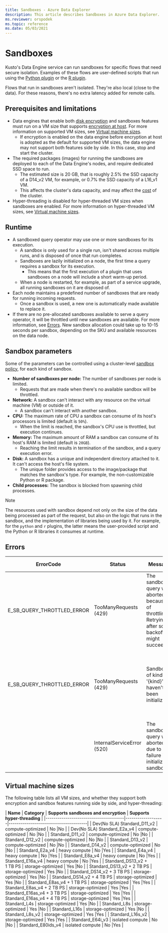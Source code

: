 ```yaml
---
title: Sandboxes - Azure Data Explorer
description: This article describes Sandboxes in Azure Data Explorer.
ms.reviewer: orspodek
ms.topic: reference
ms.date: 05/03/2021
---
```

# Sandboxes

Kusto's Data Engine service can run sandboxes for specific flows that need secure isolation.
Examples of these flows are user-defined scripts that run using the [Python plugin](../query/pythonplugin.md) or the [R plugin](../query/rplugin.md).

Flows that run in sandboxes aren't isolated. They're also local (close to the data). For these reasons, there's no extra latency added for remote calls.

## Prerequisites and limitations

* Data engines that enable both [disk encryption](../../security.md#data-protection) and sandboxes features must run on a VM size that supports [encryption at host](/azure/virtual-machines/disk-encryption#encryption-at-host---end-to-end-encryption-for-your-vm-data). For more information on supported VM sizes, see [Virtual machine sizes](#virtual-machine-sizes).
  * If encryption is enabled on the data engine before encryption at host is adopted as the default for supported VM sizes, the data engine may not support both features side by side. In this case, stop and start the cluster.
* The required packages (images) for running the sandboxes are deployed to each of the Data Engine's nodes, and require dedicated SSD space to run.
  * The estimated size is 20 GB, that is roughly 2.5% the SSD capacity of a D14_v2 VM, for example, or 0.7% the SSD capacity of a L16_v1 VM.
  * This affects the cluster's data capacity, and may affect the [cost](https://azure.microsoft.com/pricing/details/data-explorer) of the cluster.
* Hyper-threading is disabled for hyper-threaded VM sizes when sandboxes are enabled. For more information on hyper-threaded VM sizes, see [Virtual machine sizes](#virtual-machine-sizes).

## Runtime

* A sandboxed query operator may use one or more sandboxes for its execution.
  * A sandbox is only used for a single run, isn't shared across multiple runs, and is disposed of once that run completes.
  * Sandboxes are lazily initialized on a node, the first time a query requires a sandbox for its execution.
    * This means that the first execution of a plugin that uses sandboxes on a node will include a short warm-up period.
  * When a node is restarted, for example, as part of a service upgrade, all running sandboxes on it are disposed of.
* Each node maintains a predefined number of sandboxes that are ready for running incoming requests.
  * Once a sandbox is used, a new one is automatically made available to replace it.
* If there are no pre-allocated sandboxes available to serve a query operator, it will be throttled until new sandboxes are available. For more information, see [Errors](#errors). New sandbox allocation could take up to 10-15 seconds per sandbox, depending on the SKU and available resources on the data node. 

## Sandbox parameters

Some of the  parameters can be controlled using a cluster-level [sandbox policy](../management/sandboxpolicy.md), for each kind of sandbox.

* **Number of sandboxes per node:** The number of sandboxes per node is limited.
  * Requests that are made when there's no available sandbox will be throttled.
* **Network:** A sandbox can't interact with any resource on the virtual machine (VM) or outside of it.
  * A sandbox can't interact with another sandbox.
* **CPU:** The maximum rate of CPU a sandbox can consume of its host's processors is limited (default is `50%`).
  * When the limit is reached, the sandbox's CPU use is throttled, but execution continues.
* **Memory:** The maximum amount of RAM a sandbox can consume of its host's RAM is limited (default is `20GB`).
  * Reaching the limit results in termination of the sandbox, and a query execution error.
* **Disk:** A sandbox has a unique and independent directory attached to it. It can't access the host's file system.
  * The unique folder provides access to the image/package that matches the sandbox's type. For example, the non-customizable Python or R package.
* **Child processes:** The sandbox is blocked from spawning child processes.

> [!NOTE]
> The resources used with sandbox depend not only on the size of the data being processed as part of the request,
> but also on the logic that runs in the sandbox, and the implementation of libraries being used by it.
> For example, for the `python` and `r` plugins, the latter means the user-provided script and the Python or R libraries it consumes at runtime.

## Errors

|ErrorCode                 |Status                     |Message                                                                                            |Potential reason                                                                                                    |
|--------------------------|---------------------------|---------------------------------------------------------------------------------------------------|--------------------------------------------------------------------------------------------------------------------|
|E_SB_QUERY_THROTTLED_ERROR|TooManyRequests (429)      |The sandboxed query was aborted because of throttling. Retrying after some backoff might succeed   |There are no available sandboxes on the target node. New sandboxes should become available in a few seconds         |
|E_SB_QUERY_THROTTLED_ERROR|TooManyRequests (429)      |Sandboxes of kind '{kind}' haven't yet been initialized                                            |The sandbox policy has recently changed. New sandboxes obeying the new policy will become available in a few seconds|
|                          |InternalServiceError (520) |The sandboxed query was aborted due to a failure in initializing sandboxes                         |An unexpected infrastructure failure.                         |


## Virtual machine sizes

The following table lists all VM sizes, and  whether they support both encryption and sandbox features running side by side, and hyper-threading:

| **Name**                              | **Category**      | **Supports sandboxes and encryption** | **Supports hyper-threading** |
|---------------------------------------|-------------------|---------------------------------------|
| Dev(No SLA) Standard_D11_v2           | compute-optimized | No                                    |No                            |
| Dev(No SLA) Standard_E2a_v4           | compute-optimized | No                                    |No                            |
| Standard_D11_v2                       | compute-optimized | No                                    |No                            |
| Standard_D12_v2                       | compute-optimized | No                                    |No                            |
| Standard_D13_v2                       | compute-optimized | No                                    |No                            |
| Standard_D14_v2                       | compute-optimized | No                                    |No                            |
| Standard_E2a_v4                       | heavy compute     | No                                    |Yes                           |
| Standard_E4a_v4                       | heavy compute     | No                                    |Yes                           |
| Standard_E8a_v4                       | heavy compute     | No                                    |Yes                           |
| Standard_E16a_v4                      | heavy compute     | No                                    |Yes                           |
| Standard_DS13_v2 + 1&nbsp;TB&nbsp;PS  | storage-optimized | Yes                                   |No                            |
| Standard_DS13_v2 + 2&nbsp;TB&nbsp;PS  | storage-optimized | Yes                                   |No                            |
| Standard_DS14_v2 + 3&nbsp;TB&nbsp;PS  | storage-optimized | Yes                                   |No                            |
| Standard_DS14_v2 + 4&nbsp;TB&nbsp;PS  | storage-optimized | Yes                                   |No                            |
| Standard_E8as_v4 + 1&nbsp;TB&nbsp;PS  | storage-optimized | Yes                                   |Yes                           |
| Standard_E8as_v4 + 2&nbsp;TB&nbsp;PS  | storage-optimized | Yes                                   |Yes                           |
| Standard_E16as_v4 + 3&nbsp;TB&nbsp;PS | storage-optimized | Yes                                   |Yes                           |
| Standard_E16as_v4 + 4&nbsp;TB&nbsp;PS | storage-optimized | Yes                                   |Yes                           |
| Standard_L4s                          | storage-optimized | Yes                                   |No                            |
| Standard_L8s                          | storage-optimized | Yes                                   |No                            |
| Standard_L16s                         | storage-optimized | Yes                                   |No                            |
| Standard_L8s_v2                       | storage-optimized | Yes                                   |Yes                           |
| Standard_L16s_v2                      | storage-optimized | Yes                                   |Yes                           |
| Standard_E64i_v3                      | isolated compute  | No                                    |No                            |
| Standard_E80ids_v4                    | isolated compute  | No                                    |Yes                           |

